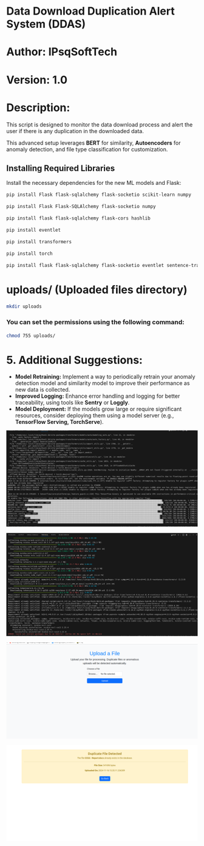 # Data Download Duplication Alert System (DDAS) 
# Author: IPsqSoftTech
# Version: 1.0
# Description: 
This script is designed to monitor the data download process and alert the user if there is any duplication in the downloaded data.

This advanced setup leverages **BERT** for similarity, **Autoencoders** for anomaly detection, and file type classification for customization. 
## Installing Required Libraries

Install the necessary dependencies for the new ML models and Flask:

```bash
pip install Flask flask-sqlalchemy flask-socketio scikit-learn numpy
```

```bash
pip install Flask Flask-SQLAlchemy flask-socketio numpy
```
```bash
pip install flask flask-sqlalchemy flask-cors hashlib
```

```bash
pip install eventlet
```
```bash
pip install transformers
```
```bash
pip install torch
````
```bash
pip install flask flask-sqlalchemy flask-socketio eventlet sentence-transformers scikit-learn
```
# uploads/ (Uploaded files directory)


```bash
mkdir uploads
```

### You can set the permissions using the following command:
```bash
chmod 755 uploads/
```

# 5. Additional Suggestions:

- **Model Retraining:** Implement a way to periodically retrain your anomaly detection model and similarity model to improve their performance as new data is collected.
- **Improved Logging:** Enhance error handling and logging for better traceability, using tools like **Sentry** or **Loggly**.
- **Model Deployment:** If the models grow large or require significant resources, consider deploying them using a model server (e.g., **TensorFlow Serving, TorchServe**).

![alt text](pic2.png)

![alt text](pic1.png)

![alt text](pic3.png)

![alt text](pic4.png)
